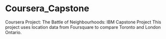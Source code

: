 # Coursera_Capstone
Coursera Project:
The Battle of Neighbourhoods: IBM Capstone Project
This project uses location data from Foursquare to compare Toronto and London Ontario.
